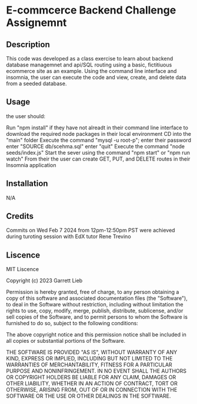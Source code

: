 # E-commcerce Backend Challenge Assignemnt

## Description

This code was developed as a class exercise to learn about backend database managemnet and api/SQL routing using a basic, fictitiuous ecommerce site as an example.
 Using the command line interface and insomnia, the user can execute the code and view, create, and delete data from a seeded database. 

<!-- <img src="README_assets/1.png" width="100%" height="100%">
<img src="README_assets/2.png" width="100%" height="100%">
<img src="README_assets/3.png" width="100%" height="100%"> -->



## Usage

the user should:

Run "npm install" if they have not alreadt in their command line interface to download the required node packages in their local environment
CD into the "main" folder
Execute the command "mysql -u root-p"; enter their password
    enter "SOURCE db/scehma.sql"
    enter "quit"
Execute the command "node seeds/index.js"
Start the sever using the command "npm start" or "npm run watch"
From their the user can create GET, PUT, and DELETE routes in their Insomnia application 

## Installation

N/A

## Credits

Commits on Wed Feb 7 2024 from 12pm-12:50pm PST were achieved during turoting session with EdX tutor Rene Trevino


## Liscence

MIT Liscence

Copyright (c) 2023 Garrett Lieb

Permission is hereby granted, free of charge, to any person obtaining a copy of this software and associated documentation files (the "Software"), to deal in the Software without restriction, including without limitation the rights to use, copy, modify, merge, publish, distribute, sublicense, and/or sell copies of the Software, and to permit persons to whom the Software is furnished to do so, subject to the following conditions:

The above copyright notice and this permission notice shall be included in all copies or substantial portions of the Software.

THE SOFTWARE IS PROVIDED "AS IS", WITHOUT WARRANTY OF ANY KIND, EXPRESS OR IMPLIED, INCLUDING BUT NOT LIMITED TO THE WARRANTIES OF MERCHANTABILITY, FITNESS FOR A PARTICULAR PURPOSE AND NONINFRINGEMENT. IN NO EVENT SHALL THE AUTHORS OR COPYRIGHT HOLDERS BE LIABLE FOR ANY CLAIM, DAMAGES OR OTHER LIABILITY, WHETHER IN AN ACTION OF CONTRACT, TORT OR OTHERWISE, ARISING FROM, OUT OF OR IN CONNECTION WITH THE SOFTWARE OR THE USE OR OTHER DEALINGS IN THE SOFTWARE.